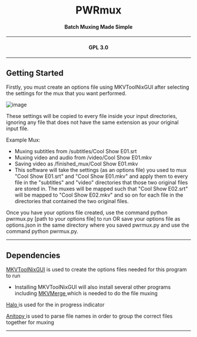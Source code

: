 <h1 align="center">PWRmux</h1>
<h4 align="center">Batch Muxing Made Simple</h4>    

---

<h4 align="center"> GPL 3.0 </h4>

---

<h2 align="left"> Getting Started </h2>

Firstly, you must create an options file using MKVToolNixGUI after selecting the settings for the mux that you want performed.

![image](https://user-images.githubusercontent.com/33562543/116497625-d437d180-a875-11eb-9044-00271d0309e6.png)

These settings will be copied to every file inside your input directories, ignoring any file that does not have the same extension as your original input file. 

Example Mux:
<ul> 
    <li>Muxing subtitles from /subtitles/Cool Show E01.srt </li>
    <li>Muxing video and audio from /video/Cool Show E01.mkv </li>
    <li>Saving video as /finished_mux/Cool Show E01.mkv </li>
    <li>
    This software will take the settings (as an options file) you used to mux "Cool Show E01.srt" and "Cool Show E01.mkv" and apply them to every file in the "subtitles" and "video" directories that those two original files are stored in. The muxes will be mapped such that "Cool Show E02.srt" will be mapped to "Cool Show E02.mkv" and so on for each file in the directories that contained the two original files. 
    </li>
</ul>

Once you have your options file created, use the command python pwrmux.py [path to your options file] to run OR save your options file as options.json in the same directory where you saved pwrmux.py and use the command python pwrmux.py.

---

<h2 align="left"> Dependencies </h2>

<a href="https://mkvtoolnix.download/downloads.html"> MKVToolNixGUI</a> is used to create the options files needed for this program to run

<ul> <li> Installing MKVToolNixGUI will also install several other programs including <a href="https://mkvtoolnix.download/doc/mkvmerge.html"> MKVMerge </a> which is needed to do the file muxing</li> </ul>


<A href="https://pypi.org/project/halo/"> Halo </a> is used for the in progress indicator

<A href="https://pypi.org/project/anitopy/"> Anitopy </a> is used to parse file names in order to group the correct files together for muxing 

---

